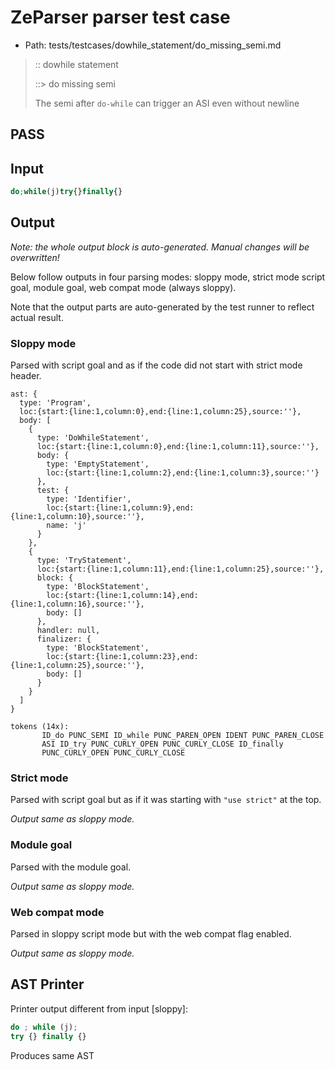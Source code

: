 # ZeParser parser test case

- Path: tests/testcases/dowhile_statement/do_missing_semi.md

> :: dowhile statement
>
> ::> do missing semi
>
> The semi after `do-while` can trigger an ASI even without newline

## PASS

## Input

`````js
do;while(j)try{}finally{}
`````

## Output

_Note: the whole output block is auto-generated. Manual changes will be overwritten!_

Below follow outputs in four parsing modes: sloppy mode, strict mode script goal, module goal, web compat mode (always sloppy).

Note that the output parts are auto-generated by the test runner to reflect actual result.

### Sloppy mode

Parsed with script goal and as if the code did not start with strict mode header.

`````
ast: {
  type: 'Program',
  loc:{start:{line:1,column:0},end:{line:1,column:25},source:''},
  body: [
    {
      type: 'DoWhileStatement',
      loc:{start:{line:1,column:0},end:{line:1,column:11},source:''},
      body: {
        type: 'EmptyStatement',
        loc:{start:{line:1,column:2},end:{line:1,column:3},source:''}
      },
      test: {
        type: 'Identifier',
        loc:{start:{line:1,column:9},end:{line:1,column:10},source:''},
        name: 'j'
      }
    },
    {
      type: 'TryStatement',
      loc:{start:{line:1,column:11},end:{line:1,column:25},source:''},
      block: {
        type: 'BlockStatement',
        loc:{start:{line:1,column:14},end:{line:1,column:16},source:''},
        body: []
      },
      handler: null,
      finalizer: {
        type: 'BlockStatement',
        loc:{start:{line:1,column:23},end:{line:1,column:25},source:''},
        body: []
      }
    }
  ]
}

tokens (14x):
       ID_do PUNC_SEMI ID_while PUNC_PAREN_OPEN IDENT PUNC_PAREN_CLOSE
       ASI ID_try PUNC_CURLY_OPEN PUNC_CURLY_CLOSE ID_finally
       PUNC_CURLY_OPEN PUNC_CURLY_CLOSE
`````

### Strict mode

Parsed with script goal but as if it was starting with `"use strict"` at the top.

_Output same as sloppy mode._

### Module goal

Parsed with the module goal.

_Output same as sloppy mode._

### Web compat mode

Parsed in sloppy script mode but with the web compat flag enabled.

_Output same as sloppy mode._

## AST Printer

Printer output different from input [sloppy]:

````js
do ; while (j);
try {} finally {}
````

Produces same AST
